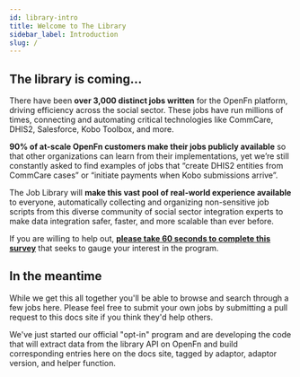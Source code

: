 ```yaml
---
id: library-intro
title: Welcome to The Library
sidebar_label: Introduction
slug: /
---
```


## The library is coming...

There have been **over 3,000 distinct jobs written** for the OpenFn platform,
driving efficiency across the social sector. These jobs have run millions of
times, connecting and automating critical technologies like CommCare, DHIS2,
Salesforce, Kobo Toolbox, and more.

**90% of at-scale OpenFn customers make their jobs publicly available** so that
other organizations can learn from their implementations, yet we’re still
constantly asked to find examples of jobs that “create DHIS2 entities from
CommCare cases” or “initiate payments when Kobo submissions arrive”.

The Job Library will **make this vast pool of real-world experience available**
to everyone, automatically collecting and organizing non-sensitive job scripts
from this diverse community of social sector integration experts to make data
integration safer, faster, and more scalable than ever before.

If you are willing to help out,
**[please take 60 seconds to complete this survey](https://forms.gle/ijCvjrUGsh4HTfa89)**
that seeks to gauge your interest in the program.

## In the meantime

While we get this all together you'll be able to browse and search through a few
jobs here. Please feel free to submit your own jobs by submitting a pull request
to this docs site if you think they'd help others.

We've just started our official "opt-in" program and are developing the code
that will extract data from the library API on OpenFn and build corresponding
entries here on the docs site, tagged by adaptor, adaptor version, and helper
function.
